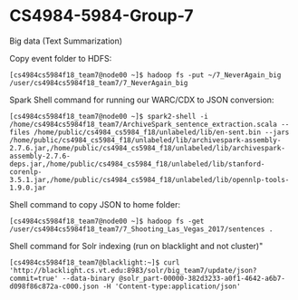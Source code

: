 # CS4984-5984-Group-7
Big data (Text Summarization)

Copy event folder to HDFS:
```console
[cs4984cs5984f18_team7@node00 ~]$ hadoop fs -put ~/7_NeverAgain_big /user/cs4984cs5984f18_team7/7_NeverAgain_big
```

Spark Shell command for running our WARC/CDX to JSON conversion:

```console
[cs4984cs5984f18_team7@node00 ~]$ spark2-shell -i /home/cs4984cs5984f18_team7/ArchiveSpark_sentence_extraction.scala --files /home/public/cs4984_cs5984_f18/unlabeled/lib/en-sent.bin --jars /home/public/cs4984_cs5984_f18/unlabeled/lib/archivespark-assembly-2.7.6.jar,/home/public/cs4984_cs5984_f18/unlabeled/lib/archivespark-assembly-2.7.6-deps.jar,/home/public/cs4984_cs5984_f18/unlabeled/lib/stanford-corenlp-3.5.1.jar,/home/public/cs4984_cs5984_f18/unlabeled/lib/opennlp-tools-1.9.0.jar
```

Shell command to copy JSON to home folder:

```console
[cs4984cs5984f18_team7@node00 ~]$ hadoop fs -get /user/cs4984cs5984f18_team7/7_Shooting_Las_Vegas_2017/sentences .
```

Shell command for Solr indexing (run on blacklight and not cluster)"

```console
[cs4984cs5984f18_team7@blacklight:~]$ curl 'http://blacklight.cs.vt.edu:8983/solr/big_team7/update/json?commit=true' --data-binary @solr_part-00000-382d3233-a0f1-4642-a6b7-d098f86c872a-c000.json -H 'Content-type:application/json'
